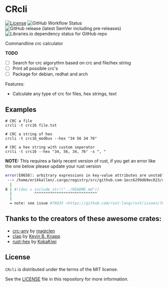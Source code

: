 # CRcli

[![License](https://img.shields.io/badge/license-MIT-blue?style=flat)](https://github.com/erikkallen/crcli/blob/dev/LICENSE)
![GitHub Workflow Status](https://img.shields.io/github/workflow/status/erikkallen/crcli/Continuous%20integration)
![GitHub release (latest SemVer including pre-releases)](https://img.shields.io/github/v/release/erikkallen/crcli?include_prereleases)
![Libraries.io dependency status for GitHub repo](https://img.shields.io/librariesio/github/erikkallen/crcli)

Commandline crc calculator

**TODO**
- [ ] Search for crc algorythm based on crc and file/hex string
- [ ] Print all possible crc's
- [ ] Package for debian, redhat and arch

Features:

- Calculate any type of crc for files, hex strings, text

## Examples

```shell
# CRC a file
crcli -t crc16 file.txt

# CRC a string of hex
crcli -t crc16_modbus --hex "34 56 34 76"

# CRC a hex string with custom seperator
crcli -t crc16 --hex "34, 56, 34, 76" -s ", "
```

**NOTE:** This requires a fairly recent version of rust, if you get an error like the one below please update your rust version

```sh
error[E0658]: arbitrary expressions in key-value attributes are unstable
 --> /home/erikkallen/.cargo/registry/src/github.com-1ecc6299db9ec823/clap-3.0.0-beta.4/src/lib.rs:8:10
  |
8 | #![doc = include_str!("../README.md")]
  |          ^^^^^^^^^^^^^^^^^^^^^^^^^^^^
  |
  = note: see issue #78835 <https://github.com/rust-lang/rust/issues/78835> for more information
```

## Thanks to the creators of these awesome crates:
* [crc-any](https://github.com/magiclen/crc-any) by [magiclen](https://github.com/magiclen)
* [clap](https://github.com/clap-rs/clap) by [Kevin B. Knapp](https://github.com/kbknapp)
* [rust-hex](https://github.com/KokaKiwi/rust-hex) by [KokaKiwi](https://github.com/KokaKiwi)

## License

`CRcli` is distributed under the terms of the MIT license.

See the [LICENSE](LICENSE) file in this repository for more information.